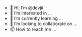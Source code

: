 - 👋 Hi, I’m @devjii
- 👀 I’m interested in ...
- 🌱 I’m currently learning ...
- 💞️ I’m looking to collaborate on ...
- 📫 How to reach me ...

<!---
devjii/devjii is a ✨ special ✨ repository because its `README.md` (this file) appears on your GitHub profile.
You can click the Preview link to take a look at your changes.
--->
